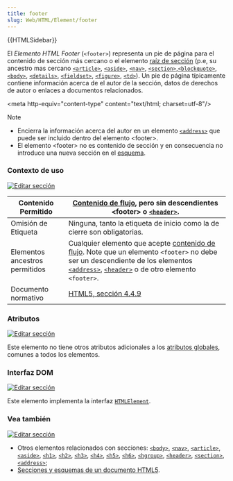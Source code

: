 ```yaml
---
title: footer
slug: Web/HTML/Element/footer
---
```


{{HTMLSidebar}}

El _Elemento_ _HTML Footer_ (`<footer>`) representa un pie de página para el contenido de sección más cercano o el elemento [raíz de sección](/en-US/Sections_and_Outlines_of_an_HTML5_document#sectioning_root) (p.e, su ancestro mas cercano [`<article>`](/es/docs/HTML/Element/article), [`<aside>`](/es/docs/HTML/Element/aside), [`<nav>`](/es/docs/HTML/Element/nav), [`<section>`](/es/docs/Web/HTML/Element/section),[`<blockquote>`](/es/docs/HTML/Element/blockquote), [`<body>`](/es/docs/HTML/Element/body), [`<details>`](/es/docs/HTML/Element/details), [`<fieldset>`](/es/docs/HTML/Element/fieldset), [`<figure>`](/es/docs/HTML/Element/figure), [`<td>`](/es/docs/HTML/Element/td)). Un pie de página típicamente contiene información acerca de el autor de la sección, datos de derechos de autor o enlaces a documentos relacionados.

\<meta http-equiv="content-type" content="text/html; charset=utf-8"/>

> [!NOTE]
>
> - Encierra la información acerca del autor en un elemento [`<address>`](/es/docs/HTML/Element/address) que puede ser incluido dentro del elemento \<footer>.
> - El elemento \<footer> no es contenido de sección y en consecuencia no introduce una nueva sección en el [esquema](/en-US/Sections_and_Outlines_of_an_HTML5_document).

### Contexto de uso

[![Editar sección](/skins/common/icons/icon-trans.gif)](/es/HTML/Elemento/footer#)

| Contenido Permitido            | [Contenido de flujo](/en-US/HTML/Content_categories#flow_content), pero sin descendientes \<footer> o [`<header>`](/es/docs/HTML/Element/header).                                                                                                                                                     |
| ------------------------------ | ----------------------------------------------------------------------------------------------------------------------------------------------------------------------------------------------------------------------------------------------------------------------------------------------------- |
| Omisión de Etiqueta            | Ninguna, tanto la etiqueta de inicio como la de cierre son obligatorias.                                                                                                                                                                                                                              |
| Elementos ancestros permitidos | Cualquier elemento que acepte [contenido de flujo](/en-US/HTML/Content_categories#flow_content). Note que un elemento `<footer>` no debe ser un descendiente de los elementos [`<address>`](/es/docs/HTML/Element/address), [`<header>`](/es/docs/HTML/Element/header) o de otro elemento `<footer>`. |
| Documento normativo            | [HTML5, sección 4.4.9](https://www.whatwg.org/specs/web-apps/current-work/multipage/sections.html#the-footer-element)                                                                                                                                                                                 |

### Atributos

[![Editar sección](/skins/common/icons/icon-trans.gif)](/es/HTML/Elemento/footer#)

Este elemento no tiene otros atributos adicionales a los [atributos globales](/en-US/HTML/global_attributes), comunes a todos los elementos.

### Interfaz DOM

[![Editar sección](/skins/common/icons/icon-trans.gif)](/es/HTML/Elemento/footer#)

Este elemento implementa la interfaz [`HTMLElement`](/en-US/DOM/element).

### Vea también

[![Editar sección](/skins/common/icons/icon-trans.gif)](/es/HTML/Elemento/footer#)

- Otros elementos relacionados con secciones: [`<body>`](/es/docs/HTML/Element/body), [`<nav>`](/es/docs/HTML/Element/nav), [`<article>`](/es/docs/HTML/Element/article), [`<aside>`](/es/docs/HTML/Element/aside), [`<h1>`](/es/docs/HTML/Element/h1), [`<h2>`](/es/docs/HTML/Element/h2), [`<h3>`](/es/docs/HTML/Element/h3), [`<h4>`](/es/docs/HTML/Element/h4), [`<h5>`](/es/docs/HTML/Element/h5), [`<h6>`](/es/docs/HTML/Element/h6), [`<hgroup>`](/es/docs/Web/HTML/Element/hgroup), [`<header>`](/es/docs/HTML/Element/header), [`<section>`](/es/docs/Web/HTML/Element/section), [`<address>`](/es/docs/HTML/Element/address);
- [Secciones y esquemas de un documento HTML5](/en-US/Sections_and_Outlines_of_an_HTML5_document).
